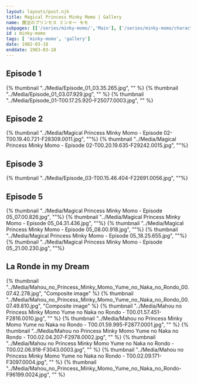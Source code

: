 ```yaml
---
layout: layouts/post.njk
title: Magical Princess Minky Momo | Gallery
name: 魔法のプリンセス ミンキー モモ
subpages: [['/series/minky-momo/','Main'], ['/series/minky-momo/characters/','Characters'], ['/series/minky-momo/guide/','Episode Guide'], ['/series/minky-momo/gallery/', 'Gallery' ]]
id : minky-momo
tags: [ 'minky-momo', 'gallery']
date: 1982-03-18
enddate: 1983-03-18
---
```


<h2> Episode 1 </h2>
<div class="gallery">
    {% thumbnail "../Media/Episode_01_03.35.265.jpg", "" %}
    {% thumbnail "../Media/Episode_01_03.07.929.jpg", "" %}
    {% thumbnail "../Media/Episode_01-T00.17.25.920-F25077.0003.jpg", "" %}
</div>
<h2> Episode 2 </h2>
<div class="gallery">
    {% thumbnail "../Media/Magical Princess Minky Momo - Episode 02-T00.19.40.721-F28309.0011.jpg", ""%}
    {% thumbnail "../Media/Magical Princess Minky Momo - Episode 02-T00.20.19.635-F29242.0015.jpg", ""%}
</div>
<h2> Episode 3 </h2>
<div class="gallery">
    {% thumbnail "../Media/Episode_03-T00.15.46.404-F22691.0056.jpg", ""%}
</div>
<h2> Episode 5 </h2>
<div class="gallery">
    {% thumbnail "../Media/Magical Princess Minky Momo - Episode 05_07.00.826.jpg", ""%}
    {% thumbnail "../Media/Magical Princess Minky Momo - Episode 05_04.31.436.jpg", ""%}
    {% thumbnail "../Media/Magical Princess Minky Momo - Episode 05_08.00.918.jpg", ""%}
    {% thumbnail "../Media/Magical Princess Minky Momo - Episode 05_18.25.655.jpg", ""%}
    {% thumbnail "../Media/Magical Princess Minky Momo - Episode 05_21.00.230.jpg", ""%}
</div>
<h2> La Ronde in my Dream </h2>
<div class="gallery">
    {% thumbnail "../Media/Mahou_no_Princess_Minky_Momo_Yume_no_Naka_no_Rondo_00.07.42.278.jpg", "Composite image" %}
    {% thumbnail "../Media/Mahou_no_Princess_Minky_Momo_Yume_no_Naka_no_Rondo_00.07.49.810.jpg", "Composite image" %}
    {% thumbnail "../Media/Mahou no Princess Minky Momo Yume no Naka no Rondo - T00.01.57.451-F2816.0010.jpg", "" %}
    {% thumbnail "../Media/Mahou no Princess Minky Momo Yume no Naka no Rondo - T00.01.59.995-F2877.0001.jpg", "" %}
    {% thumbnail "../Media/Mahou no Princess Minky Momo Yume no Naka no Rondo - T00.02.04.207-F2978.0002.jpg", "" %}
    {% thumbnail "../Media/Mahou no Princess Minky Momo Yume no Naka no Rondo - T00.02.06.918-F3043.0003.jpg", "" %}
    {% thumbnail "../Media/Mahou no Princess Minky Momo Yume no Naka no Rondo - T00.02.09.171-F3097.0004.jpg", "" %} 
    {% thumbnail "../Media/Mahou_no_Princess_Minky_Momo_Yume_no_Naka_no_Rondo-F96199.0024.jpg", "" %}
</div>